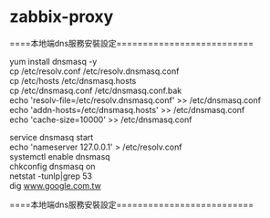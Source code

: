 # zabbix-proxy

====本地端dns服務安裝設定==========================

   yum install dnsmasq -y  
   cp /etc/resolv.conf /etc/resolv.dnsmasq.conf  
   cp /etc/hosts /etc/dnsmasq.hosts  
   cp /etc/dnsmasq.conf /etc/dnsmasq.conf.bak  
   echo 'resolv-file=/etc/resolv.dnsmasq.conf' >> /etc/dnsmasq.conf  
   echo 'addn-hosts=/etc/dnsmasq.hosts' >> /etc/dnsmasq.conf  
   echo 'cache-size=10000' >> /etc/dnsmasq.conf  

   service dnsmasq start  
   echo 'nameserver 127.0.0.1' > /etc/resolv.conf  
   systemctl enable dnsmasq  
   chkconfig dnsmasq on  
   netstat -tunlp|grep 53  
   dig www.google.com.tw  

====本地端dns服務安裝設定==========================
